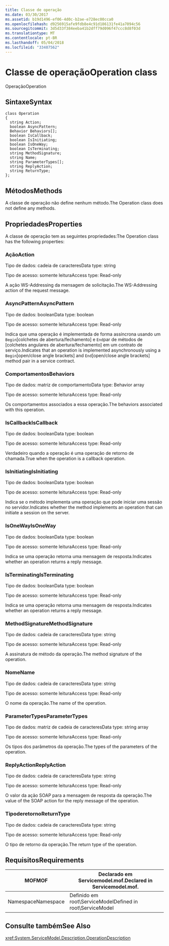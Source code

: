 ```yaml
---
title: Classe de operação
ms.date: 03/30/2017
ms.assetid: b19d1496-ef06-4d0c-b2ae-e728ec00cca0
ms.openlocfilehash: d9256915afe9fdb8e4c91d186131fe41a7094c56
ms.sourcegitcommit: 3d5d33f384eeba41b2dff79d096f47ccc8d8f03d
ms.translationtype: MT
ms.contentlocale: pt-BR
ms.lasthandoff: 05/04/2018
ms.locfileid: "33487562"
---
```

# <a name="operation-class"></a><span data-ttu-id="e3abd-102">Classe de operação</span><span class="sxs-lookup"><span data-stu-id="e3abd-102">Operation class</span></span>
<span data-ttu-id="e3abd-103">Operação</span><span class="sxs-lookup"><span data-stu-id="e3abd-103">Operation</span></span>  
  
## <a name="syntax"></a><span data-ttu-id="e3abd-104">Sintaxe</span><span class="sxs-lookup"><span data-stu-id="e3abd-104">Syntax</span></span>  
  
```  
class Operation  
{  
  string Action;  
  boolean AsyncPattern;  
  Behavior Behaviors[];  
  boolean IsCallback;  
  boolean IsInitiating;  
  boolean IsOneWay;  
  boolean IsTerminating;  
  string MethodSignature;  
  string Name;  
  string ParameterTypes[];  
  string ReplyAction;  
  string ReturnType;  
};  
```  
  
## <a name="methods"></a><span data-ttu-id="e3abd-105">Métodos</span><span class="sxs-lookup"><span data-stu-id="e3abd-105">Methods</span></span>  
 <span data-ttu-id="e3abd-106">A classe de operação não define nenhum método.</span><span class="sxs-lookup"><span data-stu-id="e3abd-106">The Operation class does not define any methods.</span></span>  
  
## <a name="properties"></a><span data-ttu-id="e3abd-107">Propriedades</span><span class="sxs-lookup"><span data-stu-id="e3abd-107">Properties</span></span>  
 <span data-ttu-id="e3abd-108">A classe de operação tem as seguintes propriedades:</span><span class="sxs-lookup"><span data-stu-id="e3abd-108">The Operation class has the following properties:</span></span>  
  
### <a name="action"></a><span data-ttu-id="e3abd-109">Ação</span><span class="sxs-lookup"><span data-stu-id="e3abd-109">Action</span></span>  
 <span data-ttu-id="e3abd-110">Tipo de dados: cadeia de caracteres</span><span class="sxs-lookup"><span data-stu-id="e3abd-110">Data type: string</span></span>  
  
 <span data-ttu-id="e3abd-111">Tipo de acesso: somente leitura</span><span class="sxs-lookup"><span data-stu-id="e3abd-111">Access type: Read-only</span></span>  
  
 <span data-ttu-id="e3abd-112">A ação WS-Addressing da mensagem de solicitação.</span><span class="sxs-lookup"><span data-stu-id="e3abd-112">The WS-Addressing action of the request message.</span></span>  
  
### <a name="asyncpattern"></a><span data-ttu-id="e3abd-113">AsyncPattern</span><span class="sxs-lookup"><span data-stu-id="e3abd-113">AsyncPattern</span></span>  
 <span data-ttu-id="e3abd-114">Tipo de dados: boolean</span><span class="sxs-lookup"><span data-stu-id="e3abd-114">Data type: boolean</span></span>  
  
 <span data-ttu-id="e3abd-115">Tipo de acesso: somente leitura</span><span class="sxs-lookup"><span data-stu-id="e3abd-115">Access type: Read-only</span></span>  
  
 <span data-ttu-id="e3abd-116">Indica que uma operação é implementada de forma assíncrona usando um `Begin`[colchetes de abertura/fechamento] e `End`par de métodos de [colchetes angulares de abertura/fechamento] em um contrato de serviço.</span><span class="sxs-lookup"><span data-stu-id="e3abd-116">Indicates that an operation is implemented asynchronously using a `Begin`[open/close angle brackets] and `End`[open/close angle brackets] method pair in a service contract.</span></span>  
  
### <a name="behaviors"></a><span data-ttu-id="e3abd-117">Comportamentos</span><span class="sxs-lookup"><span data-stu-id="e3abd-117">Behaviors</span></span>  
 <span data-ttu-id="e3abd-118">Tipo de dados: matriz de comportamento</span><span class="sxs-lookup"><span data-stu-id="e3abd-118">Data type: Behavior array</span></span>  
  
 <span data-ttu-id="e3abd-119">Tipo de acesso: somente leitura</span><span class="sxs-lookup"><span data-stu-id="e3abd-119">Access type: Read-only</span></span>  
  
 <span data-ttu-id="e3abd-120">Os comportamentos associados a essa operação.</span><span class="sxs-lookup"><span data-stu-id="e3abd-120">The behaviors associated with this operation.</span></span>  
  
### <a name="iscallback"></a><span data-ttu-id="e3abd-121">IsCallback</span><span class="sxs-lookup"><span data-stu-id="e3abd-121">IsCallback</span></span>  
 <span data-ttu-id="e3abd-122">Tipo de dados: boolean</span><span class="sxs-lookup"><span data-stu-id="e3abd-122">Data type: boolean</span></span>  
  
 <span data-ttu-id="e3abd-123">Tipo de acesso: somente leitura</span><span class="sxs-lookup"><span data-stu-id="e3abd-123">Access type: Read-only</span></span>  
  
 <span data-ttu-id="e3abd-124">Verdadeiro quando a operação é uma operação de retorno de chamada.</span><span class="sxs-lookup"><span data-stu-id="e3abd-124">True when the operation is a callback operation.</span></span>  
  
### <a name="isinitiating"></a><span data-ttu-id="e3abd-125">IsInitiating</span><span class="sxs-lookup"><span data-stu-id="e3abd-125">IsInitiating</span></span>  
 <span data-ttu-id="e3abd-126">Tipo de dados: boolean</span><span class="sxs-lookup"><span data-stu-id="e3abd-126">Data type: boolean</span></span>  
  
 <span data-ttu-id="e3abd-127">Tipo de acesso: somente leitura</span><span class="sxs-lookup"><span data-stu-id="e3abd-127">Access type: Read-only</span></span>  
  
 <span data-ttu-id="e3abd-128">Indica se o método implementa uma operação que pode iniciar uma sessão no servidor.</span><span class="sxs-lookup"><span data-stu-id="e3abd-128">Indicates whether the method implements an operation that can initiate a session on the server.</span></span>  
  
### <a name="isoneway"></a><span data-ttu-id="e3abd-129">IsOneWay</span><span class="sxs-lookup"><span data-stu-id="e3abd-129">IsOneWay</span></span>  
 <span data-ttu-id="e3abd-130">Tipo de dados: boolean</span><span class="sxs-lookup"><span data-stu-id="e3abd-130">Data type: boolean</span></span>  
  
 <span data-ttu-id="e3abd-131">Tipo de acesso: somente leitura</span><span class="sxs-lookup"><span data-stu-id="e3abd-131">Access type: Read-only</span></span>  
  
 <span data-ttu-id="e3abd-132">Indica se uma operação retorna uma mensagem de resposta.</span><span class="sxs-lookup"><span data-stu-id="e3abd-132">Indicates whether an operation returns a reply message.</span></span>  
  
### <a name="isterminating"></a><span data-ttu-id="e3abd-133">IsTerminating</span><span class="sxs-lookup"><span data-stu-id="e3abd-133">IsTerminating</span></span>  
 <span data-ttu-id="e3abd-134">Tipo de dados: boolean</span><span class="sxs-lookup"><span data-stu-id="e3abd-134">Data type: boolean</span></span>  
  
 <span data-ttu-id="e3abd-135">Tipo de acesso: somente leitura</span><span class="sxs-lookup"><span data-stu-id="e3abd-135">Access type: Read-only</span></span>  
  
 <span data-ttu-id="e3abd-136">Indica se uma operação retorna uma mensagem de resposta.</span><span class="sxs-lookup"><span data-stu-id="e3abd-136">Indicates whether an operation returns a reply message.</span></span>  
  
### <a name="methodsignature"></a><span data-ttu-id="e3abd-137">MethodSignature</span><span class="sxs-lookup"><span data-stu-id="e3abd-137">MethodSignature</span></span>  
 <span data-ttu-id="e3abd-138">Tipo de dados: cadeia de caracteres</span><span class="sxs-lookup"><span data-stu-id="e3abd-138">Data type: string</span></span>  
  
 <span data-ttu-id="e3abd-139">Tipo de acesso: somente leitura</span><span class="sxs-lookup"><span data-stu-id="e3abd-139">Access type: Read-only</span></span>  
  
 <span data-ttu-id="e3abd-140">A assinatura de método da operação.</span><span class="sxs-lookup"><span data-stu-id="e3abd-140">The method signature of the operation.</span></span>  
  
### <a name="name"></a><span data-ttu-id="e3abd-141">Nome</span><span class="sxs-lookup"><span data-stu-id="e3abd-141">Name</span></span>  
 <span data-ttu-id="e3abd-142">Tipo de dados: cadeia de caracteres</span><span class="sxs-lookup"><span data-stu-id="e3abd-142">Data type: string</span></span>  
  
 <span data-ttu-id="e3abd-143">Tipo de acesso: somente leitura</span><span class="sxs-lookup"><span data-stu-id="e3abd-143">Access type: Read-only</span></span>  
  
 <span data-ttu-id="e3abd-144">O nome da operação.</span><span class="sxs-lookup"><span data-stu-id="e3abd-144">The name of the operation.</span></span>  
  
### <a name="parametertypes"></a><span data-ttu-id="e3abd-145">ParameterTypes</span><span class="sxs-lookup"><span data-stu-id="e3abd-145">ParameterTypes</span></span>  
 <span data-ttu-id="e3abd-146">Tipo de dados: matriz de cadeia de caracteres</span><span class="sxs-lookup"><span data-stu-id="e3abd-146">Data type: string array</span></span>  
  
 <span data-ttu-id="e3abd-147">Tipo de acesso: somente leitura</span><span class="sxs-lookup"><span data-stu-id="e3abd-147">Access type: Read-only</span></span>  
  
 <span data-ttu-id="e3abd-148">Os tipos dos parâmetros da operação.</span><span class="sxs-lookup"><span data-stu-id="e3abd-148">The types of the parameters of the operation.</span></span>  
  
### <a name="replyaction"></a><span data-ttu-id="e3abd-149">ReplyAction</span><span class="sxs-lookup"><span data-stu-id="e3abd-149">ReplyAction</span></span>  
 <span data-ttu-id="e3abd-150">Tipo de dados: cadeia de caracteres</span><span class="sxs-lookup"><span data-stu-id="e3abd-150">Data type: string</span></span>  
  
 <span data-ttu-id="e3abd-151">Tipo de acesso: somente leitura</span><span class="sxs-lookup"><span data-stu-id="e3abd-151">Access type: Read-only</span></span>  
  
 <span data-ttu-id="e3abd-152">O valor da ação SOAP para a mensagem de resposta da operação.</span><span class="sxs-lookup"><span data-stu-id="e3abd-152">The value of the SOAP action for the reply message of the operation.</span></span>  
  
### <a name="returntype"></a><span data-ttu-id="e3abd-153">Tipoderetorno</span><span class="sxs-lookup"><span data-stu-id="e3abd-153">ReturnType</span></span>  
 <span data-ttu-id="e3abd-154">Tipo de dados: cadeia de caracteres</span><span class="sxs-lookup"><span data-stu-id="e3abd-154">Data type: string</span></span>  
  
 <span data-ttu-id="e3abd-155">Tipo de acesso: somente leitura</span><span class="sxs-lookup"><span data-stu-id="e3abd-155">Access type: Read-only</span></span>  
  
 <span data-ttu-id="e3abd-156">O tipo de retorno da operação.</span><span class="sxs-lookup"><span data-stu-id="e3abd-156">The return type of the operation.</span></span>  
  
## <a name="requirements"></a><span data-ttu-id="e3abd-157">Requisitos</span><span class="sxs-lookup"><span data-stu-id="e3abd-157">Requirements</span></span>  
  
|<span data-ttu-id="e3abd-158">MOF</span><span class="sxs-lookup"><span data-stu-id="e3abd-158">MOF</span></span>|<span data-ttu-id="e3abd-159">Declarado em Servicemodel.mof.</span><span class="sxs-lookup"><span data-stu-id="e3abd-159">Declared in Servicemodel.mof.</span></span>|  
|---------|-----------------------------------|  
|<span data-ttu-id="e3abd-160">Namespace</span><span class="sxs-lookup"><span data-stu-id="e3abd-160">Namespace</span></span>|<span data-ttu-id="e3abd-161">Definido em root\ServiceModel</span><span class="sxs-lookup"><span data-stu-id="e3abd-161">Defined in root\ServiceModel</span></span>|  
  
## <a name="see-also"></a><span data-ttu-id="e3abd-162">Consulte também</span><span class="sxs-lookup"><span data-stu-id="e3abd-162">See Also</span></span>  
 <xref:System.ServiceModel.Description.OperationDescription>
